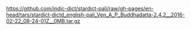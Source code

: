 https://github.com/indic-dict/stardict-pali/raw/gh-pages/en-head/tars/stardict-dictd_english-pali_Ven_A_P_Buddhadatta-2.4.2__2016-02-22_08-24-01Z__0MB.tar.gz  
